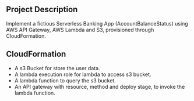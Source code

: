 ## Project Description

Implement a fictious Serverless Banking App (AccountBalanceStatus) using AWS API Gateway, AWS Lambda and S3, provisioned through CloudFormation.


## CloudFormation

* A s3 Bucket for store the user data.
* A lambda execution role for lambda to access s3 bucket.
* A lambda function to query the s3 bucket.
* An API gateway with resource, method and deploy stage, to invoke the lambda function.

